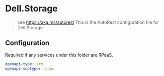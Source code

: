 # Dell.Storage

> see https://aka.ms/autorest
> This is the AutoRest configuration file for Dell.Storage.

## Configuration

Required if any services under this folder are RPaaS.

```yaml
openapi-type: arm
openapi-subtype: rpaas
```
